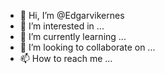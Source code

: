 - 👋 Hi, I’m @Edgarvikernes
- 👀 I’m interested in ...
- 🌱 I’m currently learning ...
- 💞️ I’m looking to collaborate on ...
- 📫 How to reach me ...

<!---
Edgarvikernes/Edgarvikernes is a ✨ special ✨ repository because its `README.md` (this file) appears on your GitHub profile.
You can click the Preview link to take a look at your changes.
--->
